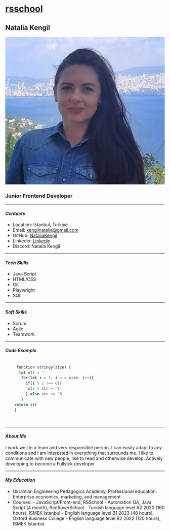 # [rsschool](https://rs.school)

## **Natalia Kengil**

![Photo](/image/IMG_Nat.jpeg)

### **Junior Frontend Developer**

***

#### ***Contacts***

* Location: Istanbul, Turkiye
* Email: <kengilnatalia@gmail.com>
* GitHub: [NataliaKengil](https://github.com/NataliaKengil)
* Linkedin: [Linkedin](https://www.linkedin.com/feed/)
* Discord: Natalia Kengil

***

#### ***Tech Skills***

* Java Script
* HTML/CSS
* Git
* Playwright
* SQL

***

#### ***Soft Skills***

* Scrum
* Agile
* Teamwork

***

#### ***Code Example***

``` javascript

     function stringy(size) {
      let str = ''
       for(let i = 1; i < = size; i++){
         if(i % 2 !== 0){
          str = str + '1'
         } else str += '0'
       }
    return str
    }

```
  
***

#### ***About Me***

I work well in a team and very responsible person. I can easily adapt to any conditions and I am interested in everything that surrounds me.
I like to communicate with new people, like to read and otherwise develop. Actively developing to become a Fullstck developer

***

#### ***My Education***

* Ukrainian Engineering Pedagogics Academy, Professional education. Enterprise economics, marketing, and management
* Courses:
        - JavaScript/Front-end, RSSchool
        - Automation QA, Java Script (4 month), RedRoverSchool
        - Turkish language level A2 2020 (160 hours), ISMEK Istanbul
        - English language level B1 2023 (48 hours), Oxford Business College
        - English language level B2 2022 (120 hours), ISMEK Istanbul  
